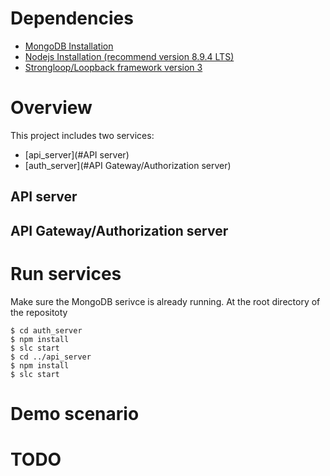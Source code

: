 # Dependencies
 - [MongoDB Installation](https://docs.mongodb.com/manual/installation/)
 - [Nodejs Installation (recommend version 8.9.4 LTS)](https://nodejs.org/en/)
 - [Strongloop/Loopback framework version 3](https://strongloop.com/)

# Overview

This project includes two services:
 - [api_server](#API server)
 - [auth_server](#API Gateway/Authorization server)

## API server

## API Gateway/Authorization server

# Run services
Make sure the MongoDB serivce is already running.
At the root directory of the repositoty
```
$ cd auth_server
$ npm install
$ slc start
$ cd ../api_server
$ npm install
$ slc start
```

# Demo scenario

# TODO

